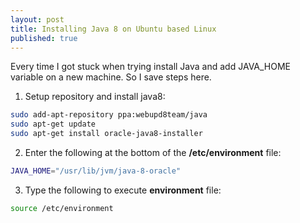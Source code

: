 ```yaml
---
layout: post
title: Installing Java 8 on Ubuntu based Linux
published: true
---
```



Every time I got stuck when trying install Java and add JAVA_HOME variable on a new machine. So I save steps here.  

1. Setup repository and install java8:

```bash
sudo add-apt-repository ppa:webupd8team/java
sudo apt-get update
sudo apt-get install oracle-java8-installer
```  

2. Enter the following at the bottom of the **/etc/environment** file:

```bash
JAVA_HOME="/usr/lib/jvm/java-8-oracle"
```    

3. Type the following to execute **environment** file:
 
```bash
source /etc/environment
```
  
    
    